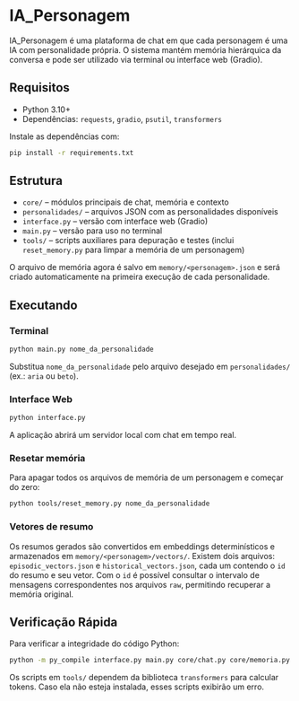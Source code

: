 # IA_Personagem

IA_Personagem é uma plataforma de chat em que cada personagem é uma IA com personalidade própria. O sistema mantém memória hierárquica da conversa e pode ser utilizado via terminal ou interface web (Gradio).

## Requisitos

- Python 3.10+
- Dependências: `requests`, `gradio`, `psutil`, `transformers`

Instale as dependências com:

```bash
pip install -r requirements.txt
```

## Estrutura

- `core/` – módulos principais de chat, memória e contexto
- `personalidades/` – arquivos JSON com as personalidades disponíveis
- `interface.py` – versão com interface web (Gradio)
- `main.py` – versão para uso no terminal
- `tools/` – scripts auxiliares para depuração e testes (inclui `reset_memory.py` para limpar a memória de um personagem)

O arquivo de memória agora é salvo em `memory/<personagem>.json` e será criado automaticamente na primeira execução de cada personalidade.

## Executando

### Terminal

```bash
python main.py nome_da_personalidade
```
Substitua `nome_da_personalidade` pelo arquivo desejado em `personalidades/` (ex.: `aria` ou `beto`).

### Interface Web

```bash
python interface.py
```

A aplicação abrirá um servidor local com chat em tempo real.

### Resetar memória

Para apagar todos os arquivos de memória de um personagem e começar do zero:

```bash
python tools/reset_memory.py nome_da_personalidade
```

### Vetores de resumo

Os resumos gerados são convertidos em embeddings determinísticos e
armazenados em `memory/<personagem>/vectors/`. Existem dois arquivos:
`episodic_vectors.json` e `historical_vectors.json`, cada um contendo o
`id` do resumo e seu vetor. Com o `id` é possível consultar o intervalo
de mensagens correspondentes nos arquivos `raw`, permitindo recuperar a
memória original.


## Verificação Rápida

Para verificar a integridade do código Python:

```bash
python -m py_compile interface.py main.py core/chat.py core/memoria.py core/contexto.py core/resumo.py tools/debug_tokens.py tools/performance_test.py "tools/teste local.py"
```

Os scripts em `tools/` dependem da biblioteca `transformers` para calcular tokens. Caso ela não esteja instalada, esses scripts exibirão um erro.

